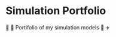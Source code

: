 # Simulation Portfolio

:bullettrain_front: :truck: Portifolio of my simulation models :ship: :airplane:
